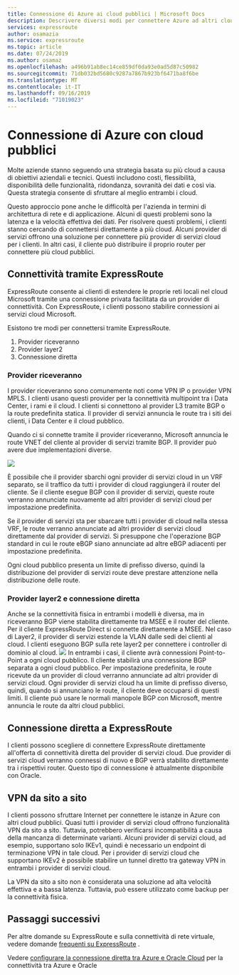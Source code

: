 ```yaml
---
title: Connessione di Azure ai cloud pubblici | Microsoft Docs
description: Descrivere diversi modi per connettere Azure ad altri cloud pubblici
services: expressroute
author: osamazia
ms.service: expressroute
ms.topic: article
ms.date: 07/24/2019
ms.author: osamaz
ms.openlocfilehash: a496b91ab8ec14ce859df0da93e0ad5d87c50982
ms.sourcegitcommit: 71db032bd5680c9287a7867b923bf6471ba8f6be
ms.translationtype: MT
ms.contentlocale: it-IT
ms.lasthandoff: 09/16/2019
ms.locfileid: "71019023"
---
```

# <a name="connecting-azure-with-public-clouds"></a>Connessione di Azure con cloud pubblici

Molte aziende stanno seguendo una strategia basata su più cloud a causa di obiettivi aziendali e tecnici. Questi includono costi, flessibilità, disponibilità delle funzionalità, ridondanza, sovranità dei dati e così via. Questa strategia consente di sfruttare al meglio entrambi i cloud. 

Questo approccio pone anche le difficoltà per l'azienda in termini di architettura di rete e di applicazione. Alcuni di questi problemi sono la latenza e la velocità effettiva dei dati. Per risolvere questi problemi, i clienti stanno cercando di connettersi direttamente a più cloud. Alcuni provider di servizi offrono una soluzione per connettere più provider di servizi cloud per i clienti. In altri casi, il cliente può distribuire il proprio router per connettere più cloud pubblici.
## <a name="connectivity-via-expressroute"></a>Connettività tramite ExpressRoute
ExpressRoute consente ai clienti di estendere le proprie reti locali nel cloud Microsoft tramite una connessione privata facilitata da un provider di connettività. Con ExpressRoute, i clienti possono stabilire connessioni ai servizi cloud Microsoft.

Esistono tre modi per connettersi tramite ExpressRoute.

1. Provider riceveranno
2. Provider layer2
3. Connessione diretta

### <a name="layer3-provider"></a>Provider riceveranno

I provider riceveranno sono comunemente noti come VPN IP o provider VPN MPLS. I clienti usano questi provider per la connettività multipoint tra i Data Center, i rami e il cloud. I clienti si connettono al provider L3 tramite BGP o la route predefinita statica. Il provider di servizi annuncia le route tra i siti dei clienti, i Data Center e il cloud pubblico. 
 
Quando ci si connette tramite il provider riceveranno, Microsoft annuncia le route VNET del cliente al provider di servizi tramite BGP. Il provider può avere due implementazioni diverse.

![](media/expressroute-connect-azure-to-public-cloud/azure-to-public-clouds-l3.png)

È possibile che il provider sbarchi ogni provider di servizi cloud in un VRF separato, se il traffico da tutti i provider di cloud raggiungerà il router del cliente. Se il cliente esegue BGP con il provider di servizi, queste route verranno annunciate nuovamente ad altri provider di servizi cloud per impostazione predefinita. 

Se il provider di servizi sta per sbarcare tutti i provider di cloud nella stessa VRF, le route verranno annunciate ad altri provider di servizi cloud direttamente dal provider di servizi. Si presuppone che l'operazione BGP standard in cui le route eBGP siano annunciate ad altre eBGP adiacenti per impostazione predefinita.

Ogni cloud pubblico presenta un limite di prefisso diverso, quindi la distribuzione del provider di servizi route deve prestare attenzione nella distribuzione delle route.

### <a name="layer2-provider-and-direct-connection"></a>Provider layer2 e connessione diretta

Anche se la connettività fisica in entrambi i modelli è diversa, ma in riceveranno BGP viene stabilita direttamente tra MSEE e il router del cliente. Per il cliente ExpressRoute Direct si connette direttamente a MSEE. Nel caso di Layer2, il provider di servizi estende la VLAN dalle sedi dei clienti al cloud. I clienti eseguono BGP sulla rete layer2 per connettere i controller di dominio al cloud.
![](media/expressroute-connect-azure-to-public-cloud/azure-to-public-clouds-l2.png)
In entrambi i casi, il cliente avrà connessioni Point-to-Point a ogni cloud pubblico. Il cliente stabilirà una connessione BGP separata a ogni cloud pubblico. Per impostazione predefinita, le route ricevute da un provider di cloud verranno annunciate ad altri provider di servizi cloud. Ogni provider di servizi cloud ha un limite di prefisso diverso, quindi, quando si annunciano le route, il cliente deve occuparsi di questi limiti. Il cliente può usare le normali manopole BGP con Microsoft, mentre annuncia le route da altri cloud pubblici.

## <a name="direct-connection-with-expressroute"></a>Connessione diretta a ExpressRoute

I clienti possono scegliere di connettere ExpressRoute direttamente all'offerta di connettività diretta del provider di servizi cloud. Due provider di servizi cloud verranno connessi di nuovo e BGP verrà stabilito direttamente tra i rispettivi router. Questo tipo di connessione è attualmente disponibile con Oracle.

## <a name="site-to-site-vpn"></a>VPN da sito a sito

I clienti possono sfruttare Internet per connettere le istanze in Azure con altri cloud pubblici. Quasi tutti i provider di servizi cloud offrono funzionalità VPN da sito a sito. Tuttavia, potrebbero verificarsi incompatibilità a causa della mancanza di determinate varianti. Alcuni provider di servizi cloud, ad esempio, supportano solo IKEv1, quindi è necessario un endpoint di terminazione VPN in tale cloud. Per i provider di servizi cloud che supportano IKEv2 è possibile stabilire un tunnel diretto tra gateway VPN in entrambi i provider di servizi cloud.

La VPN da sito a sito non è considerata una soluzione ad alta velocità effettiva e a bassa latenza. Tuttavia, può essere utilizzato come backup per la connettività fisica.

## <a name="next-steps"></a>Passaggi successivi
Per altre domande su ExpressRoute e sulla connettività di rete virtuale, vedere domande [frequenti su ExpressRoute][ER-FAQ] .

Vedere [configurare la connessione diretta tra Azure e Oracle Cloud][ER-OCI] per la connettività tra Azure e Oracle

<!--Link References-->
[ER-FAQ]: https://docs.microsoft.com/azure/expressroute/expressroute-faqs
[ER-OCI]: https://docs.microsoft.com/en-us/azure/virtual-machines/workloads/oracle/configure-azure-oci-networking




